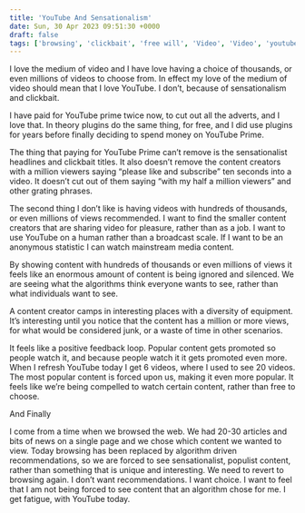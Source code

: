 ```yaml
---
title: 'YouTube And Sensationalism'
date: Sun, 30 Apr 2023 09:51:30 +0000
draft: false
tags: ['browsing', 'clickbait', 'free will', 'Video', 'Video', 'youtube']
---
```


I love the medium of video and I have love having a choice of thousands, or even millions of videos to choose from. In effect my love of the medium of video should mean that I love YouTube. I don’t, because of sensationalism and clickbait. 

I have paid for YouTube prime twice now, to cut out all the adverts, and I love that. In theory plugins do the same thing, for free, and I did use plugins for years before finally deciding to spend money on YouTube Prime. 

The thing that paying for YouTube Prime can’t remove is the sensationalist headlines and clickbait titles. It also doesn’t remove the content creators with a million viewers saying “please like and subscribe” ten seconds into a video. It doesn’t cut out of them saying “with my half a million viewers” and other grating phrases. 

The second thing I don’t like is having videos with hundreds of thousands, or even millions of views recommended. I want to find the smaller content creators that are sharing video for pleasure, rather than as a job. I want to use YouTube on a human rather than a broadcast scale. If I want to be an anonymous statistic I can watch mainstream media content. 

By showing content with hundreds of thousands or even millions of views it feels like an enormous amount of content is being ignored and silenced. We are seeing what the algorithms think everyone wants to see, rather than what individuals want to see. 

A content creator camps in interesting places with a diversity of equipment. It’s interesting until you notice that the content has a million or more views, for what would be considered junk, or a waste of time in other scenarios. 

It feels like a positive feedback loop. Popular content gets promoted so people watch it, and because people watch it it gets promoted even more. When I refresh YouTube today I get 6 videos, where I used to see 20 videos. The most popular content is forced upon us, making it even more popular. It feels like we’re being compelled to watch certain content, rather than free to choose. 

And Finally

I come from a time when we browsed the web. We had 20-30 articles and bits of news on a single page and we chose which content we wanted to view. Today browsing has been replaced by algorithm driven recommendations, so we are forced to see sensationalist, populist content, rather than something that is unique and interesting. We need to revert to browsing again. I don’t want recommendations. I want choice. I want to feel that I am not being forced to see content that an algorithm chose for me. I get fatigue, with YouTube today.